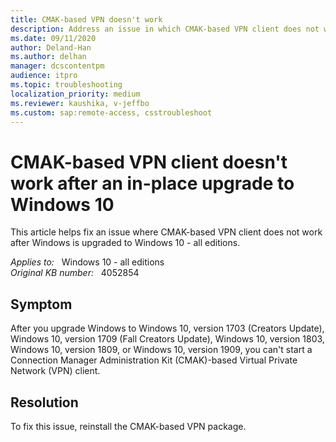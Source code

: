 ```yaml
---
title: CMAK-based VPN doesn't work
description: Address an issue in which CMAK-based VPN client does not work after Windows is upgraded to Windows 10, version 1709 or Windows 10, version 1803.
ms.date: 09/11/2020
author: Deland-Han
ms.author: delhan
manager: dcscontentpm
audience: itpro
ms.topic: troubleshooting
localization_priority: medium
ms.reviewer: kaushika, v-jeffbo
ms.custom: sap:remote-access, csstroubleshoot
---
```

# CMAK-based VPN client doesn't work after an in-place upgrade to Windows 10

This article helps fix an issue where CMAK-based VPN client does not work after Windows is upgraded to Windows 10 - all editions.

_Applies to:_ &nbsp; Windows 10 - all editions  
_Original KB number:_ &nbsp; 4052854

## Symptom

After you upgrade Windows to Windows 10, version 1703 (Creators Update), Windows 10, version 1709 (Fall Creators Update), Windows 10, version 1803, Windows 10, version 1809, or Windows 10, version 1909, you can't start a Connection Manager Administration Kit (CMAK)-based Virtual Private Network (VPN) client.

## Resolution

To fix this issue, reinstall the CMAK-based VPN package.

